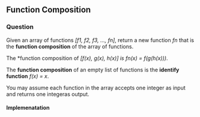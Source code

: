 ## Function Composition

### Question

Given an array of functions *[f1, f2, f3, ..., fn]*,
return a new function *fn* that is the **function composition** of the array of functions.

The *function composition of *[f(x), g(x), h(x)] is fn(x) = f(g(h(x)))*.

The **function composition** of an empty list of functions is the **identify function** *f(x) = x*.

You may assume each function in the array accepts one integer as input and returns one integeras output.

#### Implemenatation

